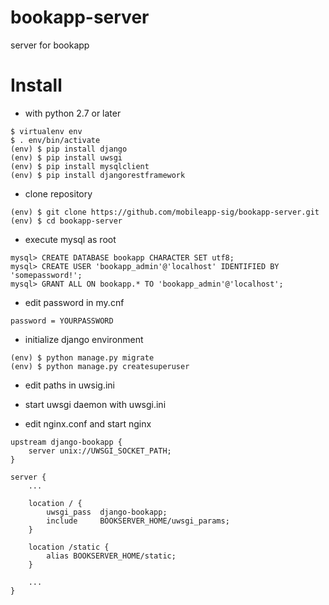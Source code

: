 # bookapp-server
server for bookapp

# Install

* with python 2.7 or later
```
$ virtualenv env
$ . env/bin/activate
(env) $ pip install django
(env) $ pip install uwsgi
(env) $ pip install mysqlclient 
(env) $ pip install djangorestframework
```

* clone repository 
```
(env) $ git clone https://github.com/mobileapp-sig/bookapp-server.git
(env) $ cd bookapp-server
```

* execute mysql as root
```
mysql> CREATE DATABASE bookapp CHARACTER SET utf8; 
mysql> CREATE USER 'bookapp_admin'@'localhost' IDENTIFIED BY 'somepassword!';
mysql> GRANT ALL ON bookapp.* TO 'bookapp_admin'@'localhost';
```

* edit password in my.cnf 
```
password = YOURPASSWORD 
```

* initialize django environment
```
(env) $ python manage.py migrate
(env) $ python manage.py createsuperuser
```

* edit paths in uwsig.ini 

* start uwsgi daemon with uwsgi.ini

* edit nginx.conf and start nginx
```
upstream django-bookapp {
    server unix://UWSGI_SOCKET_PATH;
}

server {
    ...

    location / {
        uwsgi_pass  django-bookapp;
        include     BOOKSERVER_HOME/uwsgi_params;
    }

    location /static {
        alias BOOKSERVER_HOME/static;
    }

    ...
}
```
